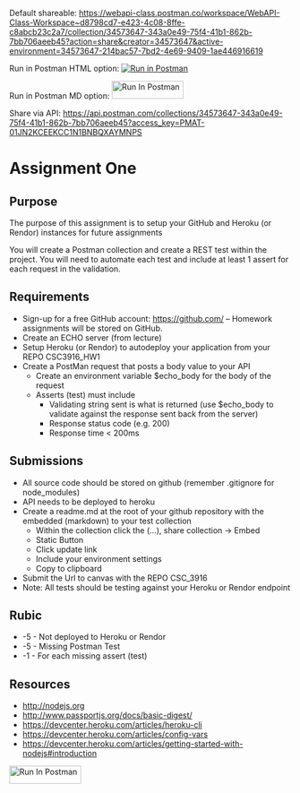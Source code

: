 Default shareable: https://webapi-class.postman.co/workspace/WebAPI-Class-Workspace~d8798cd7-e423-4c08-8ffe-c8abcb23c2a7/collection/34573647-343a0e49-75f4-41b1-862b-7bb706aeeb45?action=share&creator=34573647&active-environment=34573647-214bac57-7bd2-4e69-9409-1ae446916619

Run in Postman HTML option: <a href="https://webapi-class.postman.co/collection/34573647-343a0e49-75f4-41b1-862b-7bb706aeeb45?source=rip_html&active-environment=34573647-214bac57-7bd2-4e69-9409-1ae446916619">
<img alt="Run in Postman" src="https://run.pstmn.io/button.svg">
</a>

Run in Postman MD option: [<img src="https://run.pstmn.io/button.svg" alt="Run In Postman" style="width: 128px; height: 32px;">](https://webapi-class.postman.co/collection/34573647-343a0e49-75f4-41b1-862b-7bb706aeeb45?source=rip_markdown&active-environment=34573647-214bac57-7bd2-4e69-9409-1ae446916619)

Share via API: https://api.postman.com/collections/34573647-343a0e49-75f4-41b1-862b-7bb706aeeb45?access_key=PMAT-01JN2KCEEKCC1N1BNBQXAYMNPS

# Assignment One

## Purpose

The purpose of this assignment is to setup your GitHub and Heroku (or Rendor) instances for future assignments

You will create a Postman collection and create a REST test within the project. You will need to automate each test and include at least 1 assert for each request in the validation.

## Requirements

- Sign-up for a free GitHub account: https://github.com/ – Homework assignments will be stored on GitHub.
- Create an ECHO server (from lecture)
- Setup Heroku (or Rendor) to autodeploy your application from your REPO CSC3916_HW1
- Create a PostMan request that posts a body value to your API
  - Create an environment variable $echo_body for the body of the request
  - Asserts (test) must include
    - Validating string sent is what is returned (use $echo_body to validate against the response sent back from the server)
    - Response status code (e.g. 200)
    - Response time < 200ms

## Submissions

- All source code should be stored on github (remember .gitignore for node_modules)
- API needs to be deployed to heroku
- Create a readme.md at the root of your github repository with the embedded (markdown) to your test collection
  - Within the collection click the (…), share collection -> Embed
  - Static Button
  - Click update link
  - Include your environment settings
  - Copy to clipboard
- Submit the Url to canvas with the REPO CSC_3916
- Note: All tests should be testing against your Heroku or Rendor endpoint

## Rubic

- -5 - Not deployed to Heroku or Rendor
- -5 - Missing Postman Test
- -1 - For each missing assert (test)

## Resources

- http://nodejs.org
- http://www.passportjs.org/docs/basic-digest/
- https://devcenter.heroku.com/articles/heroku-cli
- https://devcenter.heroku.com/articles/config-vars
- https://devcenter.heroku.com/articles/getting-started-with-nodejs#introduction

[<img src="https://run.pstmn.io/button.svg" alt="Run In Postman" style="width: 128px; height: 32px;">](https://app.getpostman.com/run-collection/35315-7488372a-8ac5-4c17-88e8-18b8ec0fcf2a?action=collection%2Ffork&source=rip_markdown&collection-url=entityId%3D35315-7488372a-8ac5-4c17-88e8-18b8ec0fcf2a%26entityType%3Dcollection%26workspaceId%3D9537543c-3737-4557-a3ce-8c5ed9249378#?env%5Bmccarthy-assignment1%5D=W3sia2V5IjoiZWNob19ib2R5IiwidmFsdWUiOiIiLCJlbmFibGVkIjp0cnVlLCJ0eXBlIjoiYW55Iiwic2Vzc2lvblZhbHVlIjoiaGVsbG8gQ1NDMzkxNiBTcHJpbmcgMjAyNSIsImNvbXBsZXRlU2Vzc2lvblZhbHVlIjoiaGVsbG8gQ1NDMzkxNiBTcHJpbmcgMjAyNSIsInNlc3Npb25JbmRleCI6MH1d)

